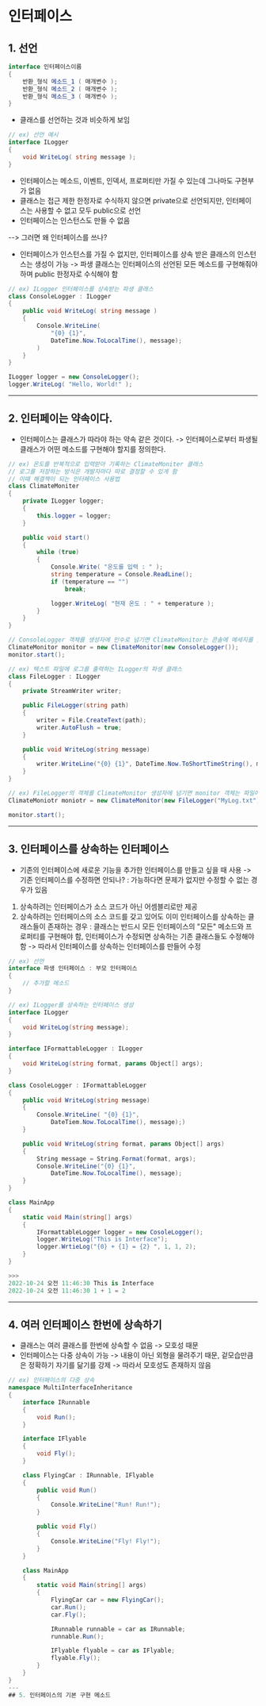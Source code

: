 # 인터페이스 
## 1. 선언

```cs 
interface 인터페이스이름
{
    반환_형식 메소드_1 ( 매개변수 );
    반환_형식 메소드_2 ( 매개변수 );
    반환_형식 메소드_3 ( 매개변수 );
}
```
- 클래스를 선언하는 것과 비슷하게 보임 

```cs 
// ex) 선언 예시
interface ILogger
{
    void WriteLog( string message );
}
```
- 인터페이스는 메소드, 이벤트, 인덱서, 프로퍼티만 가질 수 있는데 그나마도 구현부가 없음 
- 클래스는 접근 제한 한정자로 수식하지 않으면 private으로 선언되지만, 인터페이스는 사용할 수 없고 모두 public으로 선언 
- 인터페이스는 인스턴스도 만들 수 없음 

--> 그러면 왜 인터페이스를 쓰나? 

- 인터페이스가 인스턴스를 가질 수 없지만, 인터페이스를 상속 받은 클래스의 인스턴스는 생성이 가능 -> 파생 클래스는 인터페이스의 선언된 모든 메소드를 구현해줘야 하며 public 한정자로 수식해야 함 

```cs 
// ex) ILogger 인터페이스를 상속받는 파생 클래스 
class ConsoleLogger : ILogger 
{
    public void WriteLog( string message )
    {
        Console.WriteLine(
            "{0} {1}",
            DateTime.Now.ToLocalTime(), message);
        )
    }
}

ILogger logger = new ConsoleLogger();
logger.WriteLog( "Hello, World!" );
```
---
## 2. 인터페이는 약속이다.
- 인터페이스는 클래스가 따라야 하는 약속 같은 것이다. -> 인터페이스로부터 파생될 클래스가 어떤 메소드를 구현해야 할지를 정의한다. 

```cs 
// ex) 온도를 반복적으로 입력받아 기록하는 ClimateMoniter 클래스
// 로그를 저장하는 방식은 개발자마다 따로 결정할 수 있게 함 
// 이때 해결책이 되는 인터페이스 사용법 
class ClimateMoniter 
{
    private ILogger logger;
    {
        this.logger = logger; 
    }

    public void start()
    {
        while (true)
        {
            Console.Write( "온도를 입력 : " );
            string temperature = Console.ReadLine();
            if (temperature == "")
                break;

            logger.WriteLog( "현재 온도 : " + temperature );
        }
    }
}

// ConsoleLogger 객체를 생성자에 인수로 넘기면 ClimateMonitor는 콘솔에 메세지를 출력 
ClimateMonitor monitor = new ClimateMonitor(new ConsoleLogger());
monitor.start();

// ex) 텍스트 파일에 로그를 출력하는 ILogger의 파생 클래스 
class FileLogger : ILogger
{
    private StreamWriter writer;

    public FileLogger(string path)
    {
        writer = File.CreateText(path);
        writer.AutoFlush = true;
    }

    public void WriteLog(string message)
    {
        writer.WriteLine("{0} {1}", DateTime.Now.ToShortTimeString(), message);
    }
}

// ex) FileLogger의 객체를 ClimateMonitor 생성자에 넘기면 monitor 객체는 파일에 로그를 저장하는 기능을 가짐
ClimateMoniotr moniotr = new ClimateMonitor(new FileLogger("MyLog.txt"));

monitor.start();
```
---
## 3. 인터페이스를 상속하는 인터페이스
- 기존의 인터페이스에 새로운 기능을 추가한 인터페이스를 만들고 싶을 때 사용 
-> 기존 인터페이스를 수정하면 안되나? : 가능하다면 문제가 없지만 수정할 수 없는 경우가 있음
1. 상속하려는 인터페이스가 소스 코드가 아닌 어셈블리로만 제공 
2. 상속하려는 인터페이스의 소스 코드를 갖고 있어도 이미 인터페이스를 상속하는 클래스들이 존재하는 경우 : 클래스는 반드시 모든 인터페이스의 "모든" 메소드와 프로퍼티를 구현해야 함, 인터페이스가 수정되면 상속하는 기존 클래스들도 수정해야함 -> 따라서 인터페이스를 상속하는 인터페이스를 만들어 수정 

```cs
// ex) 선언 
interface 파생 인터페이스 : 부모 인터페이스
{
    // 추가할 메소드 
}

// ex) ILogger를 상속하는 인터페이스 생성
interface ILogger
{
    void WriteLog(string message);
}

interface IFormattableLogger : ILogger 
{
    void WriteLog(string format, params Object[] args);
}

class CosoleLogger : IFormattableLogger
{
    public void WriteLog(string message)
    {
        Console.WriteLine( "{0} {1}",
            DateTiem.Now.ToLocalTime(), message);)
    }

    public void WriteLog(string format, params Object[] args)
    {
        String message = String.Format(format, args);
        Console.WriteLine("{0} {1}",
            DateTime.Now.ToLocalTime(), message);
    }
}

class MainApp
{
    static void Main(string[] args)
    {
        IFormattableLogger logger = new CosoleLogger();
        logger.WriteLog("This is Interface");
        logger.WrtieLog("{0} + {1} = {2} ", 1, 1, 2);
    }
}

>>>
2022-10-24 오전 11:46:30 This is Interface
2022-10-24 오전 11:46:30 1 + 1 = 2
```
---
## 4. 여러 인터페이스 한번에 상속하기
- 클래스는 여러 클래스를 한번에 상속할 수 없음 -> 모호성 때문
- 인터페이스는 다중 상속이 가능 -> 내용이 아닌 외형을 물려주기 때문, 겉모습만큼은 정확하기 자기를 닮기를 강제 -> 따라서 모호성도 존재하지 않음 

```cs
// ex) 인터페이스의 다중 상속
namespace MultiInterfaceInheritance 
{
    interface IRunnable
    {
        void Run();
    }

    interface IFlyable 
    {
        void Fly();
    }

    class FlyingCar : IRunnable, IFlyable 
    {
        public void Run()
        {
            Console.WriteLine("Run! Run!");
        }

        public void Fly()
        {
            Console.WriteLine("Fly! Fly!");
        }
    }

    class MainApp
    {
        static void Main(string[] args)
        {
            FlyingCar car = new FlyingCar();
            car.Run();
            car.Fly();

            IRunnable runnable = car as IRunnable;
            runnable.Run();

            IFlyable flyable = car as IFlyable;
            flyable.Fly();
        }
    }
}
---
## 5. 인터페이스의 기본 구현 메소드 

